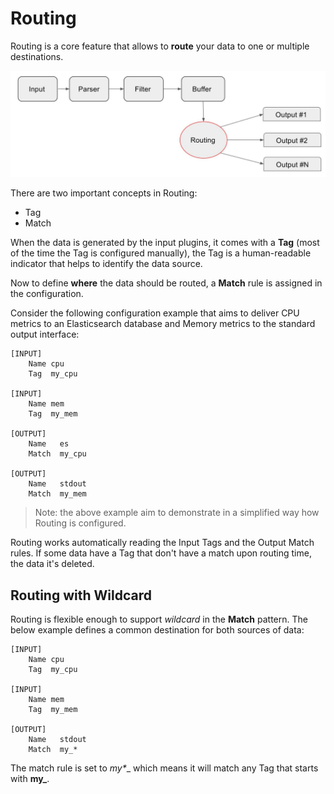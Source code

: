 # Routing

Routing is a core feature that allows to __route__ your data to one or multiple destinations.

![](../imgs/flb_workflow_routing.jpg)

There are two important concepts in Routing:

- Tag
- Match

When the data is generated by the input plugins, it comes with a __Tag__ (most of the time the Tag is configured manually), the Tag is a human-readable indicator that helps to identify the data source.

Now to define __where__ the data should be routed, a __Match__ rule is assigned in the configuration.

Consider the following configuration example that aims to deliver CPU metrics to an Elasticsearch database and Memory metrics to the standard output interface:

```
[INPUT]
    Name cpu
    Tag  my_cpu

[INPUT]
    Name mem
    Tag  my_mem

[OUTPUT]
    Name   es
    Match  my_cpu

[OUTPUT]
    Name   stdout
    Match  my_mem
```

> Note: the above example aim to demonstrate in a simplified way how Routing is configured.

Routing works automatically reading the Input Tags and the Output Match rules. If some data have a Tag that don't have a match upon routing time, the data it's deleted.

## Routing with Wildcard

Routing is flexible enough to support _wildcard_ in the __Match__ pattern. The below example defines a common destination for both sources of data:

```
[INPUT]
    Name cpu
    Tag  my_cpu

[INPUT]
    Name mem
    Tag  my_mem

[OUTPUT]
    Name   stdout
    Match  my_*
```

The match rule is set to __my_*__ which means it will match any Tag that starts with __my\___.
